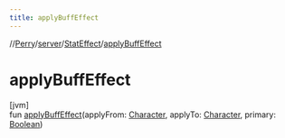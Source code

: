 ```yaml
---
title: applyBuffEffect
---
```

//[Perry](../../../index.html)/[server](../index.html)/[StatEffect](index.html)/[applyBuffEffect](apply-buff-effect.html)



# applyBuffEffect



[jvm]\
fun [applyBuffEffect](apply-buff-effect.html)(applyFrom: [Character](../../client/-character/index.html), applyTo: [Character](../../client/-character/index.html), primary: [Boolean](https://kotlinlang.org/api/latest/jvm/stdlib/kotlin/-boolean/index.html))





